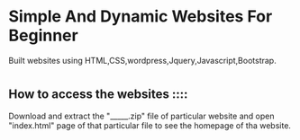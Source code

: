 
# Simple And Dynamic Websites For Beginner

Built websites using HTML,CSS,wordpress,Jquery,Javascript,Bootstrap.
#
#
## How to access the websites ::::

Download and extract the "_____.zip" file of particular website and open "index.html" page of that particular file to see the homepage of tha website.
#
